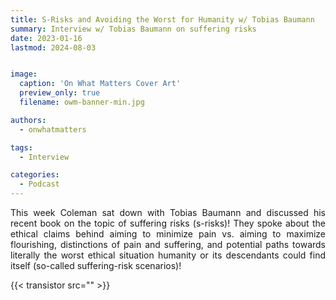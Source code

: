 ```yaml
---
title: S-Risks and Avoiding the Worst for Humanity w/ Tobias Baumann
summary: Interview w/ Tobias Baumann on suffering risks
date: 2023-01-16
lastmod: 2024-08-03


image:
  caption: 'On What Matters Cover Art'
  preview_only: true
  filename: owm-banner-min.jpg

authors:
  - onwhatmatters

tags:
  - Interview

categories: 
  - Podcast
---
```


<div style="text-align: justify">
This week Coleman sat down with Tobias Baumann and discussed his recent book on the topic of suffering risks (s-risks)! They spoke about the ethical claims behind aiming to minimize pain vs. aiming to maximize flourishing, distinctions of pain and suffering, and potential paths towards literally the worst ethical situation humanity or its descendants could find itself (so-called suffering-risk scenarios)!

{{< transistor src="" >}}
</div>